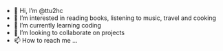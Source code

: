 - 👋 Hi, I’m @ttu2hc
- 👀 I’m interested in reading books, listening to music, travel and cooking
- 🌱 I’m currently learning coding
- 💞️ I’m looking to collaborate on projects
- 📫 How to reach me ...

<!---
ttu2hc/ttu2hc is a ✨ special ✨ repository because its `README.md` (this file) appears on your GitHub profile.
You can click the Preview link to take a look at your changes.
--->

